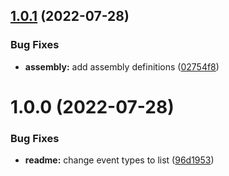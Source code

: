 ## [1.0.1](https://github.com/zacharysnewman/ansible-events/compare/v1.0.0...v1.0.1) (2022-07-28)


### Bug Fixes

* **assembly:** add assembly definitions ([02754f8](https://github.com/zacharysnewman/ansible-events/commit/02754f81c84d7feafb0c06369ea27dde21cf57fb))

# 1.0.0 (2022-07-28)


### Bug Fixes

* **readme:** change event types to list ([96d1953](https://github.com/zacharysnewman/ansible-events/commit/96d19534cbf06fce8305137ac0a760b94c871f6e))

